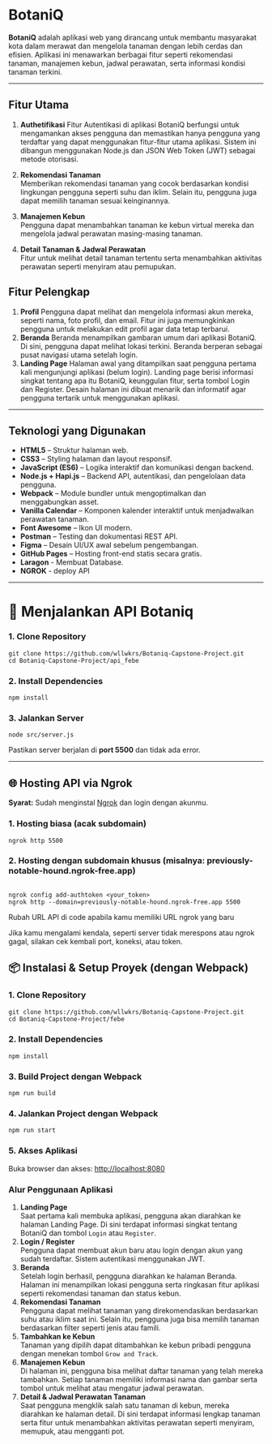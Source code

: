 #  BotaniQ

**BotaniQ** adalah aplikasi web yang dirancang untuk membantu masyarakat kota dalam merawat dan mengelola tanaman dengan lebih cerdas dan efisien. Aplikasi ini menawarkan berbagai fitur seperti rekomendasi tanaman, manajemen kebun, jadwal perawatan, serta informasi kondisi tanaman terkini.

---

##  Fitur Utama
1. **Authetifikasi**
   Fitur Autentikasi di aplikasi BotaniQ berfungsi untuk mengamankan akses pengguna dan memastikan hanya pengguna yang terdaftar yang dapat menggunakan fitur-fitur utama aplikasi. Sistem ini dibangun menggunakan Node.js dan JSON Web Token (JWT) sebagai metode otorisasi.
1. **Rekomendasi Tanaman**  
   Memberikan rekomendasi tanaman yang cocok berdasarkan kondisi lingkungan pengguna seperti suhu dan iklim. Selain itu, pengguna juga dapat memilih tanaman sesuai keinginannya.

2. **Manajemen Kebun**  
   Pengguna dapat menambahkan tanaman ke kebun virtual mereka dan mengelola jadwal perawatan masing-masing tanaman.

3. **Detail Tanaman & Jadwal Perawatan**  
   Fitur untuk melihat detail tanaman tertentu serta menambahkan aktivitas perawatan seperti menyiram atau pemupukan.

##  Fitur Pelengkap

1. **Profil**
   Pengguna dapat melihat dan mengelola informasi akun mereka, seperti nama, foto profil, dan email. Fitur ini juga memungkinkan pengguna untuk melakukan edit profil agar data tetap terbarui.
3. **Beranda**
   Beranda menampilkan gambaran umum dari aplikasi BotaniQ. Di sini, pengguna dapat melihat lokasi terkini. Beranda berperan sebagai pusat navigasi utama setelah login.
5. **Landing Page**
   Halaman awal yang ditampilkan saat pengguna pertama kali mengunjungi aplikasi (belum login). Landing page berisi informasi singkat tentang apa itu BotaniQ, keunggulan fitur, serta tombol Login dan Register. Desain halaman ini dibuat menarik dan informatif agar pengguna tertarik untuk menggunakan aplikasi.
---

## Teknologi yang Digunakan

- **HTML5** – Struktur halaman web.
- **CSS3** – Styling halaman dan layout responsif.
- **JavaScript (ES6)** – Logika interaktif dan komunikasi dengan backend.
- **Node.js + Hapi.js** – Backend API, autentikasi, dan pengelolaan data pengguna.
- **Webpack** – Module bundler untuk mengoptimalkan dan menggabungkan asset.
- **Vanilla Calendar** – Komponen kalender interaktif untuk menjadwalkan perawatan tanaman.
- **Font Awesome** – Ikon UI modern.
- **Postman** – Testing dan dokumentasi REST API.
- **Figma** – Desain UI/UX awal sebelum pengembangan.
- **GitHub Pages** – Hosting front-end statis secara gratis.
- **Laragon** - Membuat Database.
- **NGROK** - deploy API



---

<h1>🚀 Menjalankan API Botaniq</h1>

<h3>1. Clone Repository</h3>
<pre><code>git clone https://github.com/wllwkrs/Botaniq-Capstone-Project.git
cd Botaniq-Capstone-Project/api_febe
</code></pre>

<h3>2. Install Dependencies</h3>
<pre><code>npm install
</code></pre>

<h3>3. Jalankan Server</h3>
<pre><code>node src/server.js
</code></pre>

<p>Pastikan server berjalan di <strong>port 5500</strong> dan tidak ada error.</p>

<hr />

<h2>🌐 Hosting API via Ngrok</h2>

<p><strong>Syarat:</strong> Sudah menginstal <a href="https://ngrok.com/download" target="_blank">Ngrok</a> dan login dengan akunmu.</p>

<h3>1. Hosting biasa (acak subdomain)</h3>
<pre><code>ngrok http 5500
</code></pre>

<h3>2. Hosting dengan subdomain khusus (misalnya: previously-notable-hound.ngrok-free.app)</h3>
<pre><code>
ngrok config add-authtoken &lt;your_token&gt;
ngrok http --domain=previously-notable-hound.ngrok-free.app 5500
</code></pre>
<p>Rubah URL API di code apabila kamu memiliki URL ngrok yang baru</p>
<p>Jika kamu mengalami kendala, seperti server tidak merespons atau ngrok gagal, silakan cek kembali port, koneksi, atau token.</p>


<h2>📦 Instalasi &amp; Setup Proyek (dengan Webpack)</h2>

<h3>1. Clone Repository</h3>
<pre><code>git clone https://github.com/wllwkrs/Botaniq-Capstone-Project.git
cd Botaniq-Capstone-Project/febe
</code></pre>

<h3>2. Install Dependencies</h3>
<pre><code>npm install
</code></pre>

<h3>3. Build Project dengan Webpack</h3>
<pre><code>npm run build
</code></pre>

<h3>4. Jalankan Project dengan Webpack</h3>
<pre><code>npm run start
</code></pre>

<h3>5. Akses Aplikasi</h3>
<p>Buka browser dan akses: <a href="http://localhost:8080" target="_blank">http://localhost:8080</a></p>




<h3> Alur Penggunaan Aplikasi</h3>

<ol>
  <li><strong>Landing Page</strong><br />
    Saat pertama kali membuka aplikasi, pengguna akan diarahkan ke halaman Landing Page. Di sini terdapat informasi singkat tentang BotaniQ dan tombol <code>Login</code> atau <code>Register</code>.
  </li>

  <li><strong>Login / Register</strong><br />
    Pengguna dapat membuat akun baru atau login dengan akun yang sudah terdaftar. Sistem autentikasi menggunakan JWT.
  </li>

  <li><strong>Beranda</strong><br />
    Setelah login berhasil, pengguna diarahkan ke halaman Beranda. Halaman ini menampilkan lokasi pengguna serta ringkasan fitur aplikasi seperti rekomendasi tanaman dan status kebun.
  </li>

  <li><strong>Rekomendasi Tanaman</strong><br />
    Pengguna dapat melihat tanaman yang direkomendasikan berdasarkan suhu atau iklim saat ini. Selain itu, pengguna juga bisa memilih tanaman berdasarkan filter seperti jenis atau famili.
  </li>

  <li><strong>Tambahkan ke Kebun</strong><br />
    Tanaman yang dipilih dapat ditambahkan ke kebun pribadi pengguna dengan menekan tombol <code>Grow and Track</code>.
  </li>

  <li><strong>Manajemen Kebun</strong><br />
    Di halaman ini, pengguna bisa melihat daftar tanaman yang telah mereka tambahkan. Setiap tanaman memiliki informasi nama dan gambar serta tombol untuk melihat atau mengatur jadwal perawatan.
  </li>

  <li><strong>Detail & Jadwal Perawatan Tanaman</strong><br />
    Saat pengguna mengklik salah satu tanaman di kebun, mereka diarahkan ke halaman detail. Di sini terdapat informasi lengkap tanaman serta fitur untuk menambahkan aktivitas perawatan seperti menyiram, memupuk, atau mengganti pot.
  </li>
</ol>


